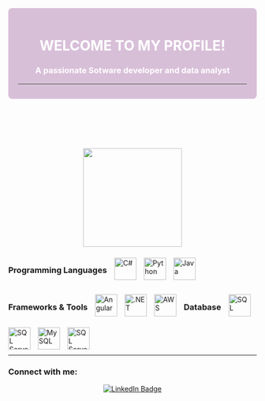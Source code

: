 <!-- Contenedor de bienvenida  -->
<!-- Contenedor de bienvenida  -->

<div style="background-color: #D8BFD8; color: #ffffff; padding: 20px; border-radius: 8px; margin-bottom: 100px;">
  <h1 align="center">WELCOME TO MY PROFILE!</h1>
<h3 align="center">A passionate Sotware developer and data analyst</h3>
  <hr style="border-top: 1px solid #ffffff; margin-top: 10px; margin-bottom: 10px;">
</div>


<p align="center">
  <div id="header" align="center">
  <img src="https://media.giphy.com/media/HQHwvSBSy7s0AXOlWt/giphy.gif" width="200"/>
</div>
</p>

<!-- Lista de lenguajes de programación -->
<div style="display: flex; flex-wrap: wrap; gap: 15px; align-items: center;">
  <h3>Programming Languages</h3>
   <img src="https://img.icons8.com/color/48/000000/c-sharp-logo.png" alt="C#" width="45"/>
   <img src="https://img.icons8.com/color/48/000000/python.png" alt="Python" width="45"/>
  <img src="https://img.icons8.com/color/48/000000/java-coffee-cup-logo.png" alt="Java" width="45"/>
  <!--  <img src="https://img.icons8.com/color/48/000000/c-plus-plus-logo.png" alt="C++" width="45"/>
 

  
  
 
  
 
  <!--  <img src="https://img.icons8.com/color/48/000000/nodejs.png" alt="Node.js" width="45"/>-->
 <!-- <img src="https://img.icons8.com/color/48/000000/spring-logo.png" alt="Spring" width="45"/>-->
  <h3>Frameworks & Tools</h3>
  
   <img src="https://img.icons8.com/color/48/000000/angularjs.png" alt="Angular" width="45"/>
   <img src="https://img.icons8.com/color/48/000000/net-framework.png" alt=".NET" width="45"/>
   <img src="https://img.icons8.com/color/48/000000/amazon-web-services.png" alt="AWS" width="45"/>

  <!--   <img src="https://img.icons8.com/color/48/000000/nodejs.png" alt="Node.js" width="45"/>
 <!-- <img src="https://img.icons8.com/color/48/000000/uipath.png" alt="UiPath" width="45"/>  -->

 

  <h3>Database</h3>
    <img src="https://img.icons8.com/color/48/000000/sql.png" alt="SQL" width="45"/>
    <img src="https://img.icons8.com/color/48/000000/sql-server.png" alt="SQL Server" width="45"/>
<img src="https://img.icons8.com/color/48/000000/mysql-logo.png" alt="MySQL" width="45"/>
<img src="https://img.icons8.com/color/48/000000/sql-server-2017.png" alt="SQL Server" width="45"/>
</div>

<hr style="border-top: 1px solid #ffffff; margin-top: 10px; margin-bottom: 10px;">

<h3 align="left">Connect with me:</h3>
<div id="badges" style="text-align: center;">
  <a href="https://www.linkedin.com/in/araceli-alvarado-5b20742a5" target="_blank">
    <img src="https://img.shields.io/badge/LinkedIn-blue?style=for-the-badge&logo=linkedin&logoColor=white" alt="LinkedIn Badge"/>
  </a>
  
  
</div>




